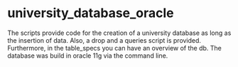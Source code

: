 # university_database_oracle
The scripts provide code for the creation of a university database as long as the insertion of data.
Also, a drop and a queries script is provided. Furthermore, in the table_specs you can have an overview of the db. 
The database was build in oracle 11g via the command line. 
